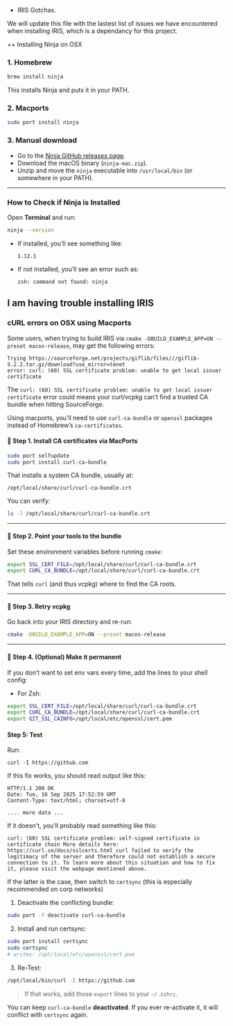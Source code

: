 + IRIS Gotchas.

We will update this file with the lastest list of issues we have encountered when installing IRIS, which is a dependancy for this project.

++ Installing Ninja on OSX

### 1. **Homebrew**

```sh
brew install ninja
```

This installs Ninja and puts it in your PATH.

### 2. Macports

```sh
sudo port install ninja 
```

### 3. **Manual download**

* Go to the [Ninja GitHub releases page](https://github.com/ninja-build/ninja/releases).
* Download the macOS binary (`ninja-mac.zip`).
* Unzip and move the `ninja` executable into `/usr/local/bin` (or somewhere in your PATH).

---

### How to Check if Ninja is Installed

Open **Terminal** and run:

```sh
ninja --version
```

* If installed, you’ll see something like:

  ```
  1.12.1
  ```
* If not installed, you’ll see an error such as:

  ```
  zsh: command not found: ninja
  ```

## I am having trouble installing IRIS

### cURL errors on OSX using Macports

Some users, when trying to build IRIS via `cmake -DBUILD_EXAMPLE_APP=ON --preset macos-release`, may get the following errors:

```
Trying https://sourceforge.net/projects/giflib/files///giflib-5.2.2.tar.gz/download?use_mirror=tenet 
error: curl: (60) SSL certificate problem: unable to get local issuer certificate
```

The `curl: (60) SSL certificate problem: unable to get local issuer certificate` error could means your curl/vcpkg can’t find a trusted CA bundle when hitting SourceForge. 


Using macports, you'll need to use `curl-ca-bundle` or `openssl` packages instead of Homebrew’s `ca-certificates`.


#### 🔹 Step 1. Install CA certificates via MacPorts

```sh
sudo port selfupdate
sudo port install curl-ca-bundle
```

That installs a system CA bundle, usually at:

```
/opt/local/share/curl/curl-ca-bundle.crt
```

You can verify:

```sh
ls -l /opt/local/share/curl/curl-ca-bundle.crt
```

---

#### 🔹 Step 2. Point your tools to the bundle

Set these environment variables before running `cmake`:

```sh
export SSL_CERT_FILE=/opt/local/share/curl/curl-ca-bundle.crt
export CURL_CA_BUNDLE=/opt/local/share/curl/curl-ca-bundle.crt
```

That tells `curl` (and thus vcpkg) where to find the CA roots.

---

#### 🔹 Step 3. Retry vcpkg

Go back into your IRIS directory and re-run:

```sh
cmake -DBUILD_EXAMPLE_APP=ON --preset macos-release
```

---

#### 🔹 Step 4. (Optional) Make it permanent

If you don’t want to set env vars every time, add the lines to your shell config:

* For Zsh:

```sh
export SSL_CERT_FILE=/opt/local/share/curl/curl-ca-bundle.crt
export CURL_CA_BUNDLE=/opt/local/share/curl/curl-ca-bundle.crt
export GIT_SSL_CAINFO=/opt/local/etc/openssl/cert.pem
```


#### Step 5: Test

Run:

```
curl -I https://github.com
```

If this fix works, you should read output like this:

```
HTTP/1.1 200 OK
Date: Tue, 16 Sep 2025 17:52:59 GMT
Content-Type: text/html; charset=utf-8

.... more data ...

```

If it doesn't, you'll probably read something like this:

```
curl: (60) SSL certificate problem: self-signed certificate in certificate chain More details here: https://curl.se/docs/sslcerts.html curl failed to verify the legitimacy of the server and therefore could not establish a secure connection to it. To learn more about this situation and how to fix it, please visit the webpage mentioned above.
```


If the latter is the case, then switch to `certsync` (this is especially recommended on corp networks)

1. Deactivate the conflicting bundle:

```bash
sudo port -f deactivate curl-ca-bundle
```

2. Install and run certsync:

```bash
sudo port install certsync
sudo certsync
# writes: /opt/local/etc/openssl/cert.pem
```


3. Re-Test:

```bash
/opt/local/bin/curl -I https://github.com
```

> If that works, add those `export` lines to your `~/.zshrc`.

You can keep `curl-ca-bundle` **deactivated**. If you ever re-activate it, it will conflict with `certsync` again.


